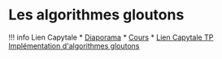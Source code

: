 # Les algorithmes gloutons


!!! info Lien Capytale
    * [Diaporama](ressources/gouton_diapo.pdf)
    * [Cours](ressources/glouton.pdf)
    * [Lien Capytale TP Implémentation d'algorithmes gloutons](https://capytale2.ac-paris.fr/web/c/099e-3381003)
